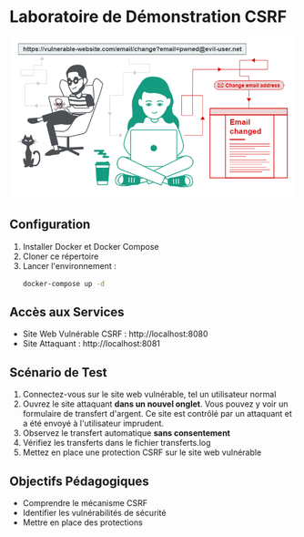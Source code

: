 # Laboratoire de Démonstration CSRF

![](readme_docs/859089c8.png)

## Configuration

1. Installer Docker et Docker Compose
2. Cloner ce répertoire
3. Lancer l'environnement :
   ```bash
   docker-compose up -d
   ```

## Accès aux Services

- Site Web Vulnérable CSRF : http://localhost:8080
- Site Attaquant : http://localhost:8081

## Scénario de Test

1. Connectez-vous sur le site web vulnérable, tel un utilisateur normal
2. Ouvrez le site attaquant **dans un nouvel onglet**. 
Vous pouvez y voir un formulaire de transfert d'argent.
Ce site est contrôlé par un attaquant et a été envoyé à l'utilisateur imprudent.
3. Observez le transfert automatique **sans consentement**
4. Vérifiez les transferts dans le fichier transferts.log
4. Mettez en place une protection CSRF sur le site web vulnérable

## Objectifs Pédagogiques

- Comprendre le mécanisme CSRF
- Identifier les vulnérabilités de sécurité
- Mettre en place des protections
